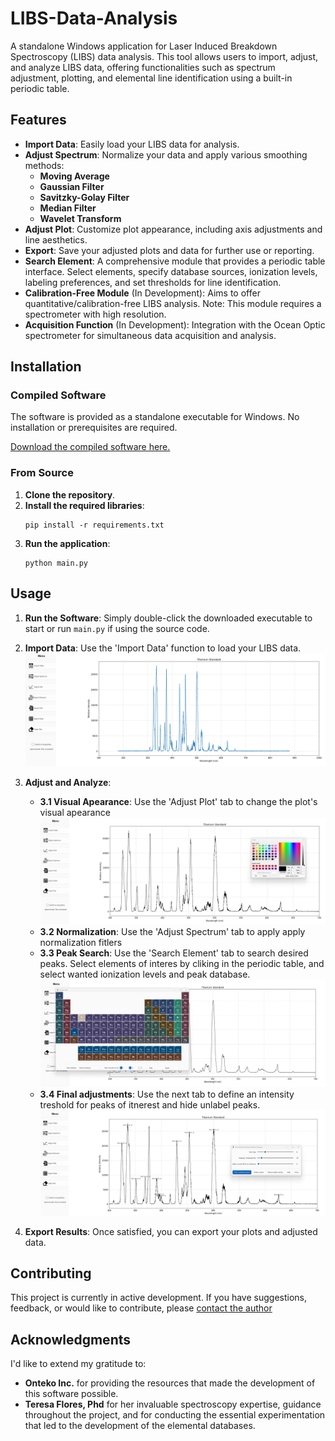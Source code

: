# LIBS-Data-Analysis

A standalone Windows application for Laser Induced Breakdown Spectroscopy (LIBS) data analysis. This tool allows users to import, adjust, and analyze LIBS data, offering functionalities such as spectrum adjustment, plotting, and elemental line identification using a built-in periodic table.

## Features

- **Import Data**: Easily load your LIBS data for analysis.
- **Adjust Spectrum**: Normalize your data and apply various smoothing methods:
  - **Moving Average**
  - **Gaussian Filter**
  - **Savitzky-Golay Filter**
  - **Median Filter**
  - **Wavelet Transform**
- **Adjust Plot**: Customize plot appearance, including axis adjustments and line aesthetics.
- **Export**: Save your adjusted plots and data for further use or reporting.
- **Search Element**: A comprehensive module that provides a periodic table interface. Select elements, specify database sources, ionization levels, labeling preferences, and set thresholds for line identification.
- **Calibration-Free Module** (In Development): Aims to offer quantitative/calibration-free LIBS analysis. Note: This module requires a spectrometer with high resolution.
- **Acquisition Function** (In Development): Integration with the Ocean Optic spectrometer for simultaneous data acquisition and analysis.

## Installation

### Compiled Software

The software is provided as a standalone executable for Windows. No installation or prerequisites are required.

[Download the compiled software here.](https://drive.google.com/file/d/1c5NeZRBENvAI_3m6_p_59oTXo19JTgpS/view?usp=drive_link)

### From Source

1. **Clone the repository**.
2. **Install the required libraries**:
   ```
   pip install -r requirements.txt
   ```
3. **Run the application**:
   ```
   python main.py
   ```

## Usage

1. **Run the Software**: Simply double-click the downloaded executable to start or run `main.py` if using the source code.
2. **Import Data**: Use the 'Import Data' function to load your LIBS data.
![Alt text](images/1.png)
3. **Adjust and Analyze**: 

   - **3.1 Visual Apearance**: Use the 'Adjust Plot' tab to change the plot's visual apearance
   ![Alt text](images/2.png)
   - **3.2 Normalization**: Use the 'Adjust Spectrum' tab to apply apply normalization fitlers
   - **3.3 Peak Search**:  Use the 'Search Element' tab to search desired peaks. Select elements of interes by cliking in the periodic table, and select wanted ionization levels and peak database.
   ![Alt text](images/4.png)
   - **3.4 Final adjustments**:  Use the next tab to define an intensity treshold for peaks of itnerest and hide unlabel peaks.
   ![Alt text](images/5.png)

4. **Export Results**: Once satisfied, you can export your plots and adjusted data.

## Contributing

This project is currently in active development. If you have suggestions, feedback, or would like to contribute, please [contact the author](https://github.com/aleponce4)

## Acknowledgments

I'd like to extend my gratitude to:

- **Onteko Inc.** for providing the resources that made the development of this software possible.
- **Teresa Flores, Phd** for her invaluable spectroscopy expertise, guidance throughout the project, and for conducting the essential experimentation that led to the development of the elemental databases.
